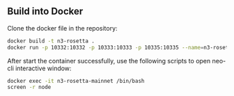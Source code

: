 ﻿## Build into Docker

Clone the docker file in the repository:

```bash
docker build -t n3-rosetta .
docker run -p 10332:10332 -p 10333:10333 -p 10335:10335 --name=n3-rosetta-mainnet n3-rosetta
```

After start the container successfully, use the following scripts to open neo-cli interactive window:

```bash
docker exec -it n3-rosetta-mainnet /bin/bash
screen -r node
```
